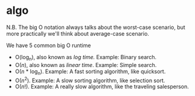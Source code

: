 # algo

N.B. The big O notation always talks about the worst-case scenario, but more practically we'll think about average-case scenario.

We have 5 common big O runtime

- O(log<sub>n</sub>), also known as *log time.* Example: Binary search.
- O(*n*), also known as *linear time*. Example: Simple search.
- O(*n* * log<sub>n</sub>). Example: A fast sorting algorithm, like quicksort.
- O(*n*<sup>2</sup>). Example: A slow sorting algorithm, like selection sort.
- O(*n*!). Example: A really slow algorithm, like the traveling salesperson.